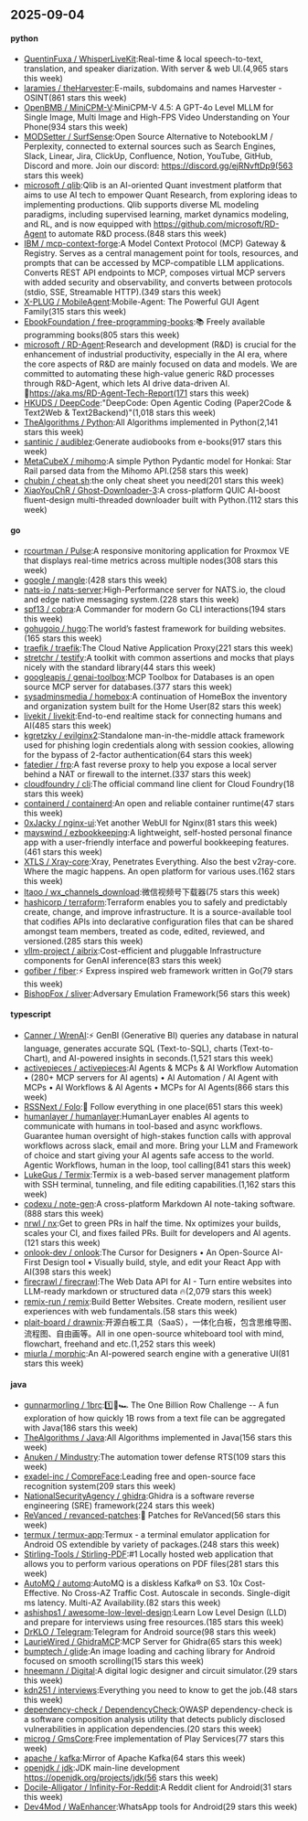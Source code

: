 ## 2025-09-04

#### python
* [QuentinFuxa / WhisperLiveKit](https://github.com/QuentinFuxa/WhisperLiveKit):Real-time & local speech-to-text, translation, and speaker diarization. With server & web UI.(4,965 stars this week)
* [laramies / theHarvester](https://github.com/laramies/theHarvester):E-mails, subdomains and names Harvester - OSINT(861 stars this week)
* [OpenBMB / MiniCPM-V](https://github.com/OpenBMB/MiniCPM-V):MiniCPM-V 4.5: A GPT-4o Level MLLM for Single Image, Multi Image and High-FPS Video Understanding on Your Phone(934 stars this week)
* [MODSetter / SurfSense](https://github.com/MODSetter/SurfSense):Open Source Alternative to NotebookLM / Perplexity, connected to external sources such as Search Engines, Slack, Linear, Jira, ClickUp, Confluence, Notion, YouTube, GitHub, Discord and more. Join our discord: https://discord.gg/ejRNvftDp9(563 stars this week)
* [microsoft / qlib](https://github.com/microsoft/qlib):Qlib is an AI-oriented Quant investment platform that aims to use AI tech to empower Quant Research, from exploring ideas to implementing productions. Qlib supports diverse ML modeling paradigms, including supervised learning, market dynamics modeling, and RL, and is now equipped with https://github.com/microsoft/RD-Agent to automate R&D process.(848 stars this week)
* [IBM / mcp-context-forge](https://github.com/IBM/mcp-context-forge):A Model Context Protocol (MCP) Gateway & Registry. Serves as a central management point for tools, resources, and prompts that can be accessed by MCP-compatible LLM applications. Converts REST API endpoints to MCP, composes virtual MCP servers with added security and observability, and converts between protocols (stdio, SSE, Streamable HTTP).(349 stars this week)
* [X-PLUG / MobileAgent](https://github.com/X-PLUG/MobileAgent):Mobile-Agent: The Powerful GUI Agent Family(315 stars this week)
* [EbookFoundation / free-programming-books](https://github.com/EbookFoundation/free-programming-books):📚 Freely available programming books(805 stars this week)
* [microsoft / RD-Agent](https://github.com/microsoft/RD-Agent):Research and development (R&D) is crucial for the enhancement of industrial productivity, especially in the AI era, where the core aspects of R&D are mainly focused on data and models. We are committed to automating these high-value generic R&D processes through R&D-Agent, which lets AI drive data-driven AI. 🔗https://aka.ms/RD-Agent-Tech-Report(171 stars this week)
* [HKUDS / DeepCode](https://github.com/HKUDS/DeepCode):"DeepCode: Open Agentic Coding (Paper2Code & Text2Web & Text2Backend)"(1,018 stars this week)
* [TheAlgorithms / Python](https://github.com/TheAlgorithms/Python):All Algorithms implemented in Python(2,141 stars this week)
* [santinic / audiblez](https://github.com/santinic/audiblez):Generate audiobooks from e-books(917 stars this week)
* [MetaCubeX / mihomo](https://github.com/MetaCubeX/mihomo):A simple Python Pydantic model for Honkai: Star Rail parsed data from the Mihomo API.(258 stars this week)
* [chubin / cheat.sh](https://github.com/chubin/cheat.sh):the only cheat sheet you need(201 stars this week)
* [XiaoYouChR / Ghost-Downloader-3](https://github.com/XiaoYouChR/Ghost-Downloader-3):A cross-platform QUIC AI-boost fluent-design multi-threaded downloader built with Python.(112 stars this week)

#### go
* [rcourtman / Pulse](https://github.com/rcourtman/Pulse):A responsive monitoring application for Proxmox VE that displays real-time metrics across multiple nodes(308 stars this week)
* [google / mangle](https://github.com/google/mangle):(428 stars this week)
* [nats-io / nats-server](https://github.com/nats-io/nats-server):High-Performance server for NATS.io, the cloud and edge native messaging system.(228 stars this week)
* [spf13 / cobra](https://github.com/spf13/cobra):A Commander for modern Go CLI interactions(194 stars this week)
* [gohugoio / hugo](https://github.com/gohugoio/hugo):The world’s fastest framework for building websites.(165 stars this week)
* [traefik / traefik](https://github.com/traefik/traefik):The Cloud Native Application Proxy(221 stars this week)
* [stretchr / testify](https://github.com/stretchr/testify):A toolkit with common assertions and mocks that plays nicely with the standard library(44 stars this week)
* [googleapis / genai-toolbox](https://github.com/googleapis/genai-toolbox):MCP Toolbox for Databases is an open source MCP server for databases.(377 stars this week)
* [sysadminsmedia / homebox](https://github.com/sysadminsmedia/homebox):A continuation of HomeBox the inventory and organization system built for the Home User(82 stars this week)
* [livekit / livekit](https://github.com/livekit/livekit):End-to-end realtime stack for connecting humans and AI(485 stars this week)
* [kgretzky / evilginx2](https://github.com/kgretzky/evilginx2):Standalone man-in-the-middle attack framework used for phishing login credentials along with session cookies, allowing for the bypass of 2-factor authentication(64 stars this week)
* [fatedier / frp](https://github.com/fatedier/frp):A fast reverse proxy to help you expose a local server behind a NAT or firewall to the internet.(337 stars this week)
* [cloudfoundry / cli](https://github.com/cloudfoundry/cli):The official command line client for Cloud Foundry(18 stars this week)
* [containerd / containerd](https://github.com/containerd/containerd):An open and reliable container runtime(47 stars this week)
* [0xJacky / nginx-ui](https://github.com/0xJacky/nginx-ui):Yet another WebUI for Nginx(81 stars this week)
* [mayswind / ezbookkeeping](https://github.com/mayswind/ezbookkeeping):A lightweight, self-hosted personal finance app with a user-friendly interface and powerful bookkeeping features.(461 stars this week)
* [XTLS / Xray-core](https://github.com/XTLS/Xray-core):Xray, Penetrates Everything. Also the best v2ray-core. Where the magic happens. An open platform for various uses.(162 stars this week)
* [ltaoo / wx_channels_download](https://github.com/ltaoo/wx_channels_download):微信视频号下载器(75 stars this week)
* [hashicorp / terraform](https://github.com/hashicorp/terraform):Terraform enables you to safely and predictably create, change, and improve infrastructure. It is a source-available tool that codifies APIs into declarative configuration files that can be shared amongst team members, treated as code, edited, reviewed, and versioned.(285 stars this week)
* [vllm-project / aibrix](https://github.com/vllm-project/aibrix):Cost-efficient and pluggable Infrastructure components for GenAI inference(83 stars this week)
* [gofiber / fiber](https://github.com/gofiber/fiber):⚡️ Express inspired web framework written in Go(79 stars this week)
* [BishopFox / sliver](https://github.com/BishopFox/sliver):Adversary Emulation Framework(56 stars this week)

#### typescript
* [Canner / WrenAI](https://github.com/Canner/WrenAI):⚡️ GenBI (Generative BI) queries any database in natural language, generates accurate SQL (Text-to-SQL), charts (Text-to-Chart), and AI-powered insights in seconds.(1,521 stars this week)
* [activepieces / activepieces](https://github.com/activepieces/activepieces):AI Agents & MCPs & AI Workflow Automation • (280+ MCP servers for AI agents) • AI Automation / AI Agent with MCPs • AI Workflows & AI Agents • MCPs for AI Agents(866 stars this week)
* [RSSNext / Folo](https://github.com/RSSNext/Folo):🧡 Follow everything in one place(651 stars this week)
* [humanlayer / humanlayer](https://github.com/humanlayer/humanlayer):HumanLayer enables AI agents to communicate with humans in tool-based and async workflows. Guarantee human oversight of high-stakes function calls with approval workflows across slack, email and more. Bring your LLM and Framework of choice and start giving your AI agents safe access to the world. Agentic Workflows, human in the loop, tool calling(841 stars this week)
* [LukeGus / Termix](https://github.com/LukeGus/Termix):Termix is a web-based server management platform with SSH terminal, tunneling, and file editing capabilities.(1,162 stars this week)
* [codexu / note-gen](https://github.com/codexu/note-gen):A cross-platform Markdown AI note-taking software.(888 stars this week)
* [nrwl / nx](https://github.com/nrwl/nx):Get to green PRs in half the time. Nx optimizes your builds, scales your CI, and fixes failed PRs. Built for developers and AI agents.(121 stars this week)
* [onlook-dev / onlook](https://github.com/onlook-dev/onlook):The Cursor for Designers • An Open-Source AI-First Design tool • Visually build, style, and edit your React App with AI(398 stars this week)
* [firecrawl / firecrawl](https://github.com/firecrawl/firecrawl):The Web Data API for AI - Turn entire websites into LLM-ready markdown or structured data 🔥(2,079 stars this week)
* [remix-run / remix](https://github.com/remix-run/remix):Build Better Websites. Create modern, resilient user experiences with web fundamentals.(58 stars this week)
* [plait-board / drawnix](https://github.com/plait-board/drawnix):开源白板工具（SaaS），一体化白板，包含思维导图、流程图、自由画等。All in one open-source whiteboard tool with mind, flowchart, freehand and etc.(1,252 stars this week)
* [miurla / morphic](https://github.com/miurla/morphic):An AI-powered search engine with a generative UI(81 stars this week)

#### java
* [gunnarmorling / 1brc](https://github.com/gunnarmorling/1brc):1️⃣🐝🏎️ The One Billion Row Challenge -- A fun exploration of how quickly 1B rows from a text file can be aggregated with Java(186 stars this week)
* [TheAlgorithms / Java](https://github.com/TheAlgorithms/Java):All Algorithms implemented in Java(156 stars this week)
* [Anuken / Mindustry](https://github.com/Anuken/Mindustry):The automation tower defense RTS(109 stars this week)
* [exadel-inc / CompreFace](https://github.com/exadel-inc/CompreFace):Leading free and open-source face recognition system(209 stars this week)
* [NationalSecurityAgency / ghidra](https://github.com/NationalSecurityAgency/ghidra):Ghidra is a software reverse engineering (SRE) framework(224 stars this week)
* [ReVanced / revanced-patches](https://github.com/ReVanced/revanced-patches):🧩 Patches for ReVanced(56 stars this week)
* [termux / termux-app](https://github.com/termux/termux-app):Termux - a terminal emulator application for Android OS extendible by variety of packages.(248 stars this week)
* [Stirling-Tools / Stirling-PDF](https://github.com/Stirling-Tools/Stirling-PDF):#1 Locally hosted web application that allows you to perform various operations on PDF files(281 stars this week)
* [AutoMQ / automq](https://github.com/AutoMQ/automq):AutoMQ is a diskless Kafka® on S3. 10x Cost-Effective. No Cross-AZ Traffic Cost. Autoscale in seconds. Single-digit ms latency. Multi-AZ Availability.(82 stars this week)
* [ashishps1 / awesome-low-level-design](https://github.com/ashishps1/awesome-low-level-design):Learn Low Level Design (LLD) and prepare for interviews using free resources.(185 stars this week)
* [DrKLO / Telegram](https://github.com/DrKLO/Telegram):Telegram for Android source(98 stars this week)
* [LaurieWired / GhidraMCP](https://github.com/LaurieWired/GhidraMCP):MCP Server for Ghidra(65 stars this week)
* [bumptech / glide](https://github.com/bumptech/glide):An image loading and caching library for Android focused on smooth scrolling(15 stars this week)
* [hneemann / Digital](https://github.com/hneemann/Digital):A digital logic designer and circuit simulator.(29 stars this week)
* [kdn251 / interviews](https://github.com/kdn251/interviews):Everything you need to know to get the job.(48 stars this week)
* [dependency-check / DependencyCheck](https://github.com/dependency-check/DependencyCheck):OWASP dependency-check is a software composition analysis utility that detects publicly disclosed vulnerabilities in application dependencies.(20 stars this week)
* [microg / GmsCore](https://github.com/microg/GmsCore):Free implementation of Play Services(77 stars this week)
* [apache / kafka](https://github.com/apache/kafka):Mirror of Apache Kafka(64 stars this week)
* [openjdk / jdk](https://github.com/openjdk/jdk):JDK main-line development https://openjdk.org/projects/jdk(56 stars this week)
* [Docile-Alligator / Infinity-For-Reddit](https://github.com/Docile-Alligator/Infinity-For-Reddit):A Reddit client for Android(31 stars this week)
* [Dev4Mod / WaEnhancer](https://github.com/Dev4Mod/WaEnhancer):WhatsApp tools for Android(29 stars this week)
